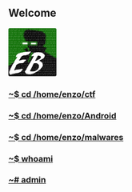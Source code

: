 ## Welcome

![avatar](avatar.png)
### [~$ cd /home/enzo/ctf](./CTFs)
### [~$ cd /home/enzo/Android](./android)
### [~$ cd /home/enzo/malwares](./malwares)
### [~$ whoami](./about)
### [~# admin](./nope)

